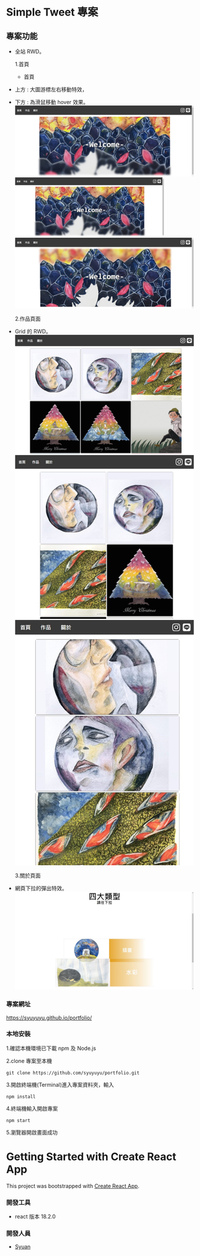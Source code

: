 # Simple Tweet 專案

## 專案功能

- 全站 RWD。

  1.首頁

  - 首頁

- 上方 : 大圖游標左右移動特效，
- 下方 : 為滑鼠移動 hover 效果。
  ![image](https://github.com/syuyuyu/portfolio/blob/main/public/readme-img/messageImage_1675334251032.jpg?raw=true)
  <img src="https://github.com/syuyuyu/portfolio/blob/main/public/readme-img/messageImage_1675334251032.jpg?raw=true" data-canonical-src="https://github.com/syuyuyu/portfolio/blob/main/public/readme-img/messageImage_1675334251032.jpg?raw=true" width="400"/>
  ![image](https://github.com/syuyuyu/portfolio/blob/main/public/readme-img/messageImage_1675334257360.jpg?raw=true)

  2.作品頁面

- Grid 的 RWD。
  ![image](https://github.com/syuyuyu/portfolio/blob/main/public/readme-img/messageImage_1675334278987.jpg?raw=true)
  ![image](https://github.com/syuyuyu/portfolio/blob/main/public/readme-img/messageImage_1675334291908.jpg?raw=true)
  ![image](https://github.com/syuyuyu/portfolio/blob/main/public/readme-img/messageImage_1675334298669.jpg?raw=true)

  3.關於頁面

- 網頁下拉的彈出特效。
  ![image](https://github.com/syuyuyu/portfolio/blob/main/public/readme-img/messageImage_1675334317696.jpg?raw=true)

### 專案網址

https://syuyuyu.github.io/portfolio/

### 本地安裝

1.確認本機環境已下載 npm 及 Node.js

2.clone 專案至本機

```
git clone https://github.com/syuyuyu/portfolio.git
```

3.開啟終端機(Terminal)進入專案資料夾，輸入

```
npm install
```

4.終端機輸入開啟專案

```
npm start
```

5.瀏覽器開啟畫面成功

# Getting Started with Create React App

This project was bootstrapped with [Create React App](https://github.com/facebook/create-react-app).

### 開發工具

- react 版本 18.2.0

### 開發人員

- [Syuan](https://github.com/syuyuyu)
